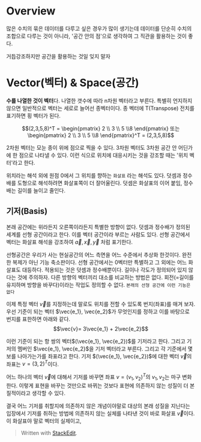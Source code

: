 # Overview

많은 수치의 묶은 데이터를 다루고 싶은 경우가 많이 생기는데 데이터를 단순히 수치의 조합으로 다루는 것이 아니라, '공간 안의 점'으로 생각하여 그 직관을 활용하는 것이 좋다. 

거듭강조하지만 공간을 활용하는 것일 잊지 말자

# Vector(벡터) & Space(공간)

**수를 나열한 것이 벡터**다. 나열한 갯수에 따라 n차원 벡터라고 부른다. 특별히 언지하지 않으면 일반적으로 벡터는 세로로 늘어선 종벡터이다.  종 벡터에 T(Transpose) 전치를 표기하면 횡 벡터가 된다. 

$$(2,3,5,8)^T = \begin{pmatrix} 2  \\ 3 \\ 5 \\8 \end{pmatrix} 또는 \begin{pmatrix} 2  \\ 3 \\ 5 \\8 \end{pmatrix}^T = (2,3,5,8)$$

2차원 벡터는 모눈 종이 위에 점으로 찍을 수 있다. 3차원 벡터도 3차원 공간 안 어딘가에 한 점으로 나타낼 수 있다. 이런 식으로 위치에 대응시키는 것을 강조할 때는 '위치 벡터'라고 한다. 

위치라는 해석 외에 원점 0에서 그 위치를 향하는 `화살표` 라는 해석도 있다. 덧셈과 정수배를 도형으로 해석하려면 화살표쪽이 더 잘어울린다. 덧셈은 화살표의 이어 붙임, 정수배는 길이를 늘이고 줄인다. 

## 기저(Basis)

본래 공간에는 위라든지 오른쪽이라든지 특별한 방향이 없다. 덧셈과 정수배가 정의된 세계를 선형 공간이라고 한다. 이를 벡터 공간이라 부르는 사람도 있다. 
선형 공간에서 벡터는 화살표 해석을 강조하여 $\vec{a}, \vec{x}, \vec{y}$ 처럼 표기한다. 

선형공간은 우리가 사는 현실공간의 어느 측면을 어느 수준에서 추상화 한것이다. 완전한 복제가 아닌 기능 축소판이다. 선형 공간에서는 0벡터만 특별하고 그 외에는 어느 화살표도 대등하다. 적용되는 것은 덧셈과 정수배뿐이다. 
길이나 각도가 정의되어 있지 않다는 것에 주의하자. 다른 방향의 벡터끼리 대소를 비교하는 방법은 없다. 회전(=길이를 유지하며 방향을 바꾸다)이라는 작업도 정의할 수 없다. `본래의 선형 공간에 이런 기능은 없다`

이제 특정 벡터 $\vec{v}$를 지정하는데 말로도 위치를 전할 수 있도록 번지(좌표)를 매겨 보자. 우선 기준이 되는 벡터 $\vec{e_1}, \vec{e_2}$가 무엇인지를 정하고 이를 바탕으로 번지를 표한하면 아래와 같다.
$$\vec{v}= 3\vec{e_1} + 2\vec{e_2}$$

이런 기준이 되는 항 쌍의 벡터$(\vec{e_1}, \vec{e_2})$를 기저라고 한다.  그리고 기저의 멤버인 $\vec{e_1}, \vec{e_2}$을 기저 벡터라고 부른다. 
그리고 각 기준에서 몇 보를 나아가는가를 좌표라고 한다. 기저 $(\vec{e_1}, \vec{e_2})$에 대한 벡터 $\vec{v}$의 좌표는 $v = (3, 2)^T$이다. 

어느 하나의 벡터 $\vec{v}$에 대해서 기저를 바꾸면 좌표 $v = (v_1, v_2)^T$의 $v_1, v_2$는 마구 변화한다. 이렇게 표현을 바꾸는 것만으로 바뀌는 것보다 표현에 의존하지 않는 성질이 더 본질적이라고 생각할 수 있다. 

결국 어느 기저를 취할지에 의존하지 않은 개념이야말로 대상의 본래 성질을 지닌다는 입장에서 기저를 취하는 방법에 의존하지 않는 실체를 나타낸 것이 바로 화살표 $\vec{v}$이다. 이 화살표야 말로 벡터의 실제이고, 




> Written with [StackEdit](https://stackedit.io/).
<!--stackedit_data:
eyJoaXN0b3J5IjpbNzU3MjcxOTA1LDE5NjEyMTY0NTUsLTE4MT
g0ODgwNzgsMTEyMzcwMzMxLDE1MzYzMjYyNzYsLTEzMDYwODIy
ODIsNTA4NTk0NTMxLC0zMTU5MTM1NDddfQ==
-->